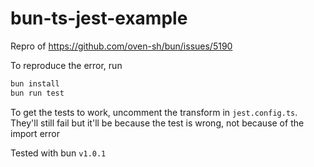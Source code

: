 # bun-ts-jest-example

Repro of https://github.com/oven-sh/bun/issues/5190

To reproduce the error, run
```bash
bun install
bun run test
```
To get the tests to work, uncomment the transform in `jest.config.ts`. They'll still fail but it'll be because the test is wrong, not because of the import error

Tested with bun `v1.0.1`